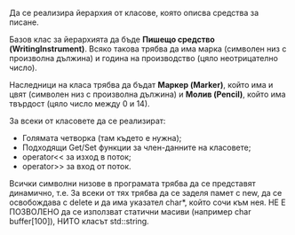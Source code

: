 Да се реализира йерархия от класове, която описва средства за писане.

Базов клас за йерархията да бъде **Пишещо средство (WritingInstrument)**. Всяко такова трябва да има марка (символен низ с произволна дължина) и година на производство (цяло неотрицателно число).

Наследници на класа трябва да бъдат **Маркер (Marker)**, който има и цвят (символен низ с произволна дължина) и **Молив (Pencil)**, който има твърдост (цяло число между 0 и 14).

За всеки от класовете да се реализират:

- Голямата четворка (там където е нужна);
- Подходящи Get/Set функции за член-данните на класовете;
- operator<< за изход в поток;
- operator>> за вход от поток.

Всички символни низове в програмата трябва да се представят динамично, т.е. За всеки от тях трябва да се заделя памет с new, да се освобождава с delete и да има указател char*, който сочи към нея. НЕ Е ПОЗВОЛЕНО да се използват статични масиви (например char buffer[100]), НИТО класът std::string.
